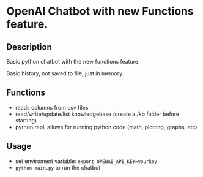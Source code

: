# OpenAI Chatbot with new Functions feature.

## Description

Basic python chatbot with the new functions feature.

Basic history, not saved to file, just in memory.

## Functions

* reads columns from csv files
* read/write/update/list knowledgebase (create a /kb folder before starting)
* python repl, allows for running python code (math, plotting, graphs, etc)

## Usage

* set enviroment variable: `export OPENAI_API_KEY=yourkey`
* `python main.py` to run the chatbot